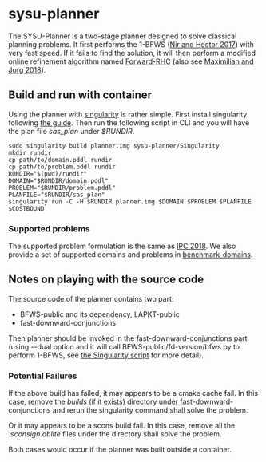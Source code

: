 # sysu-planner
The SYSU-Planner is a two-stage planner designed to solve classical planning problems. It first performs the 1-BFWS ([Nir and Hector 2017](https://people.eng.unimelb.edu.au/nlipovetzky/papers/aaai17-BFWS-novelty-exploration.pdf)) with very fast speed. If it fails to find the solution, it will then perform a modified online refinement algorithm named [Forward-RHC](http://ada.liacs.nl/events/sparkle-planning-19/documents/solver_description/SYSU-planner-description.pdf) (also see [Maximilian and Jorg 2018](https://ipc2018-classical.bitbucket.io/planner-abstracts/team8.pdf)). 

## Build and run with container
Using the planner with [singularity](https://sylabs.io/docs/#singularity) is rather simple. First install singularity following [the guide](https://sylabs.io/guides/3.3/user-guide/quick_start.html#quick-installation-steps). Then run the following script in CLI and you will have the plan file *sas_plan* under *$RUNDIR*. 
```
sudo singularity build planner.img sysu-planner/Singularity
mkdir rundir
cp path/to/domain.pddl rundir
cp path/to/problem.pddl rundir
RUNDIR="$(pwd)/rundir"
DOMAIN="$RUNDIR/domain.pddl"
PROBLEM="$RUNDIR/problem.pddl"
PLANFILE="$RUNDIR/sas_plan"
singularity run -C -H $RUNDIR planner.img $DOMAIN $PROBLEM $PLANFILE $COSTBOUND
```

### Supported problems
The supported problem formulation is the same as [IPC 2018](https://ipc2018-classical.bitbucket.io/#pddl). We also provide a set of supported domains and problems in [benchmark-domains](https://github.com/hejm37/benchmark-domains).

## Notes on playing with the source code
The source code of the planner contains two part:
* BFWS-public and its dependency, LAPKT-public
* fast-downward-conjunctions

Then planner should be invoked in the fast-downward-conjunctions part (using --dual option and it will call BFWS-public/fd-version/bfws.py to perform 1-BFWS, see [the Singularity script](https://github.com/hejm37/sysu-planner/blob/master/Singularity) for more detail).

### Potential Failures
If the above build has failed, it may appears to be a cmake cache fail. In this case, remove the *builds* (if it exists) directory under fast-downward-conjunctions and rerun the singularity command shall solve the problem.

Or it may appears to be a scons build fail. In this case, remove all the *.sconsign.dblite* files under the directory shall solve the problem.

Both cases would occur if the planner was built outside a container.
